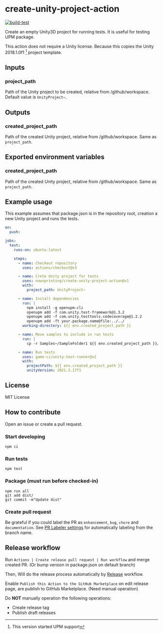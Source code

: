 # create-unity-project-action

[![build-test](https://github.com/nowsprinting/create-unity-project-action/actions/workflows/test.yml/badge.svg)](https://github.com/nowsprinting/create-unity-project-action/actions/workflows/test.yml)


Create an empty Unity3D project for running tests.
It is useful for testing UPM package.

This action does not require a Unity license.
Because this copies the Unity 2018.1.0f1 [^1] project template.

[^1]: This version started UPM support


## Inputs

### project\_path

Path of the Unity project to be created, relative from /github/workspace.
Default value is `UnityProject~`.


## Outputs

### created\_project\_path

Path of the created Unity project, relative from /github/workspace.
Same as `project_path`.


## Exported environment variables

### created\_project\_path

Path of the created Unity project, relative from /github/workspace.
Same as `project_path`.


## Example usage

This example assumes that package.json is in the repository root, creation a new Unity project and runs the tests.

```yaml
on:
  push:

jobs:
  test:
    runs-on: ubuntu-latest

    steps:
      - name: Checkout repository
        uses: actions/checkout@v3

      - name: Crete Unity project for tests
        uses: nowsprinting/create-unity-project-action@v1
        with:
          project_path: UnityProject~

      - name: Install dependencies
        run: |
          npm install -g openupm-cli
          openupm add -f com.unity.test-framework@1.3.2
          openupm add -f com.unity.testtools.codecoverage@1.2.2
          openupm add -ft your.package.name@file:../../
        working-directory: ${{ env.created_project_path }}

      - name: Move samples to include in run tests
        run: |
          cp -r Samples~/SampleFolder1 ${{ env.created_project_path }}/Assets/

      - name: Run tests
        uses: game-ci/unity-test-runner@v2
        with:
          projectPath: ${{ env.created_project_path }}
          unityVersion: 2021.3.17f1
```


## License

MIT License


## How to contribute

Open an issue or create a pull request.

### Start developing

```shell
npm ci
```

### Run tests

```shell
npm test
```

### Package (must run before checked-in)

```shell
npm run all
git add dist/
git commit -m"Update dist"
```

### Create pull request

Be grateful if you could label the PR as `enhancement`, `bug`, `chore` and `documentation`. See [PR Labeler settings](.github/pr-labeler.yml) for automatically labeling from the branch name.


## Release workflow

Run `Actions | Create release pull request | Run workflow` and merge created PR.
(Or bump version in package.json on default branch)

Then, Will do the release process automatically by [Release](.github/workflows/release.yml) workflow.

Enable `Publish this Action to the GitHub Marketplace` on edit release page, are publish to GitHub Marketplace.
(Need manual operation)

Do **NOT** manually operation the following operations:

- Create release tag
- Publish draft releases
